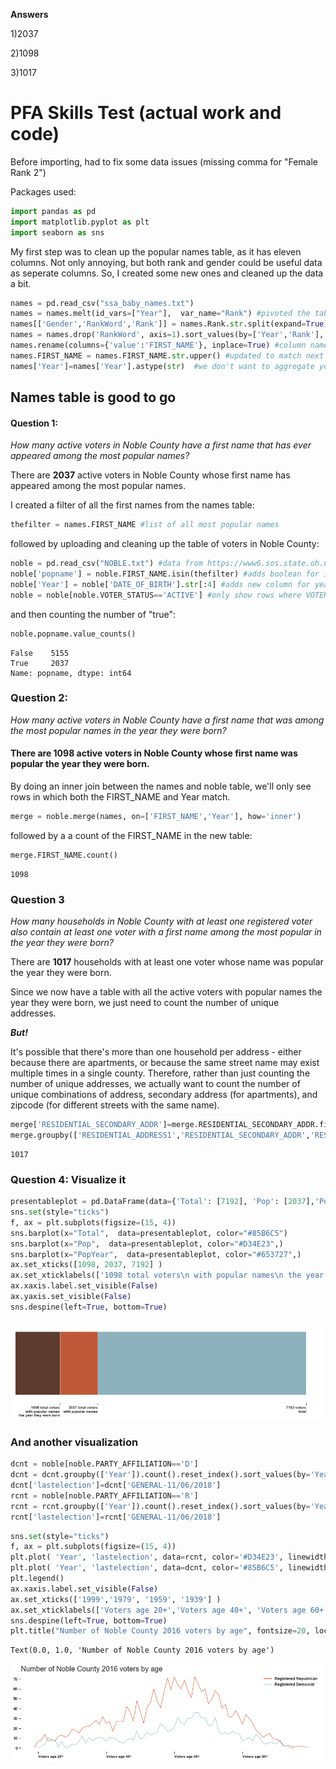 **Answers** 

1)2037


2)1098


3)1017


# PFA Skills Test (actual work and code)

Before importing, had to fix some data issues (missing comma for "Female Rank 2")

Packages used:


```python
import pandas as pd
import matplotlib.pyplot as plt
import seaborn as sns
```

My first step was to clean up the popular names table, as it has eleven columns. Not only annoying, but both rank and gender could be useful data as seperate columns. So, I created some new ones and cleaned up the data a bit.


```python
names = pd.read_csv("ssa_baby_names.txt") 
names = names.melt(id_vars=["Year"],  var_name="Rank") #pivoted the table 
names[['Gender','RankWord','Rank']] = names.Rank.str.split(expand=True) #split the column into three columns
names = names.drop('RankWord', axis=1).sort_values(by=['Year','Rank'], ascending=False) #dropped a column
names.rename(columns={'value':'FIRST_NAME'}, inplace=True) #column name fix
names.FIRST_NAME = names.FIRST_NAME.str.upper() #updated to match next table's data 
names['Year']=names['Year'].astype(str)  #we don't want to aggregate year, so we'll turn it to a string
```

## Names table is good to go

#### **Question 1:**
_How many active voters in Noble County have a first name that has ever appeared among the most popular names?_

There are **2037** active voters in Noble County whose first name has appeared among the most popular names.

I created a filter of all the first names from the names table:


```python
thefilter = names.FIRST_NAME #list of all most popular names
```

followed by uploading and cleaning up the table of voters in Noble County:


```python
noble = pd.read_csv("NOBLE.txt") #data from https://www6.sos.state.oh.us/ords/f?p=111:1
noble['popname'] = noble.FIRST_NAME.isin(thefilter) #adds boolean for if name is in the popular name list
noble['Year'] = noble['DATE_OF_BIRTH'].str[:4] #adds new column for year of birth 
noble = noble[noble.VOTER_STATUS=='ACTIVE'] #only show rows where VOTER_STATUS is active
```

and then counting the number of "true":


```python
noble.popname.value_counts()
```




    False    5155
    True     2037
    Name: popname, dtype: int64



### **Question 2:** 
_How many active voters in Noble County have a first name that was among the most popular names in the year they were born?_

#### There are **1098** active voters in Noble County whose first name was popular the year they were born.


By doing an inner join between the names and noble table, we'll only see rows in which both the FIRST_NAME and Year match.


```python
merge = noble.merge(names, on=['FIRST_NAME','Year'], how='inner')
```

followed by a a count of the FIRST_NAME in the new table:


```python
merge.FIRST_NAME.count()
```




    1098



### **Question 3**
_How many households in Noble County with at least one registered voter also contain at least one voter with a first name among the most popular in the year they were born?_

There are **1017** households with at least one voter whose name was popular the year they were born.

Since we now have a table with all the active voters with popular names the year they were born, we just need to count the number of unique addresses. 

***But!***

It's possible that there's more than one household per address - either because there are apartments, or because the same street name may exist multiple times in a single county. Therefore, rather than just counting the number of unique addresses, we actually want to count the number of unique combinations of address, secondary address (for apartments), and zipcode (for different streets with the same name). 



```python
merge['RESIDENTIAL_SECONDARY_ADDR']=merge.RESIDENTIAL_SECONDARY_ADDR.fillna('NA') #filling in blank secondary addresses for grouping
merge.groupby(['RESIDENTIAL_ADDRESS1','RESIDENTIAL_SECONDARY_ADDR','RESIDENTIAL_ZIP']).ngroups
```




    1017



### Question 4: Visualize it


```python
presentableplot = pd.DataFrame(data={'Total': [7192], 'Pop': [2037],'PopYear': [1098]})
sns.set(style="ticks")
f, ax = plt.subplots(figsize=(15, 4))
sns.barplot(x="Total",  data=presentableplot, color="#85B6C5")
sns.barplot(x="Pop",  data=presentableplot, color="#D34E23",)
sns.barplot(x="PopYear",  data=presentableplot, color="#653727",)
ax.set_xticks([1098, 2037, 7192] )
ax.set_xticklabels(['1098 total voters\n with popular names\n the year they were born', '2037 total voters\n with popular names', '7192 voters\n total'], horizontalalignment = 'right', fontsize='10')
ax.xaxis.label.set_visible(False)
ax.yaxis.set_visible(False)
sns.despine(left=True, bottom=True)
```


![png](output_17_0.png)


### And another visualization


```python
dcnt = noble[noble.PARTY_AFFILIATION=='D']
dcnt = dcnt.groupby(['Year']).count().reset_index().sort_values(by='Year', ascending=False)
dcnt['lastelection']=dcnt['GENERAL-11/06/2018'] 
rcnt = noble[noble.PARTY_AFFILIATION=='R']
rcnt = rcnt.groupby(['Year']).count().reset_index().sort_values(by='Year', ascending=False)
rcnt['lastelection']=rcnt['GENERAL-11/06/2018']
```


```python
sns.set(style="ticks")
f, ax = plt.subplots(figsize=(15, 4))
plt.plot( 'Year', 'lastelection', data=rcnt, color='#D34E23', linewidth=1, label="Registered Republican")
plt.plot( 'Year', 'lastelection', data=dcnt, color='#85B6C5', linewidth=1, label='Registered Democrat')
plt.legend()
ax.xaxis.label.set_visible(False)
ax.set_xticks(['1999','1979', '1959', '1939'] )
ax.set_xticklabels(['Voters age 20+','Voters age 40+', 'Voters age 60+', 'Voters age 80+'], horizontalalignment = 'left', fontsize='10')
sns.despine(left=True, bottom=True)
plt.title("Number of Noble County 2016 voters by age", fontsize=20, loc='left')

```




    Text(0.0, 1.0, 'Number of Noble County 2016 voters by age')




![png](output_20_1.png)

